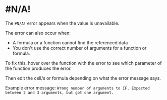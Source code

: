 ﻿# #N/A!

The `#N/A!` error appears when the value is unavailable.

The error can also occur when:
- A formula or a function cannot find the referenced data
- You don't use the correct number of arguments for a function or formula. 

To fix this, hover over the function with the error to see which parameter of the function produces the error. 

Then edit the cell/s or formula depending on what the error message says.

Example error message:
`Wrong number of arguments to IF. Expected between 2 and 3 arguments, but got one argument.`